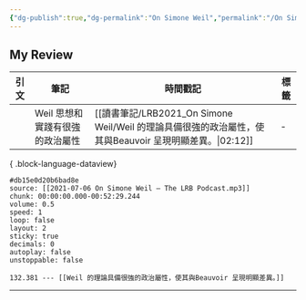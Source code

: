 ```yaml
---
{"dg-publish":true,"dg-permalink":"On Simone Weil","permalink":"/On Simone Weil/","title":"On Simone Weil","tags":["🎙️Podcast"],"created":"2025-06-25T00:50:03.650+08:00","updated":"2025-06-25T01:24:07.314+08:00"}
---
```





## My Review

| 引文 | 筆記                 | 時間戳記                                                                            | 標籤 |
| -- | ------------------ | ------------------------------------------------------------------------------- | -- |
|    | Weil 思想和實踐有很強的政治屬性 | [[讀書筆記/LRB2021_On Simone Weil/Weil 的理論具備很強的政治屬性，使其與Beauvoir 呈現明顯差異。\|02:12]] | \- |

{ .block-language-dataview}







```annotate-audio
#db15e0d20b6bad8e
source: [[2021-07-06 On Simone Weil – The LRB Podcast.mp3]]
chunk: 00:00:00.000-00:52:29.244
volume: 0.5
speed: 1
loop: false
layout: 2
sticky: true
decimals: 0
autoplay: false
unstoppable: false

132.381 --- [[Weil 的理論具備很強的政治屬性，使其與Beauvoir 呈現明顯差異。]]
```




---




